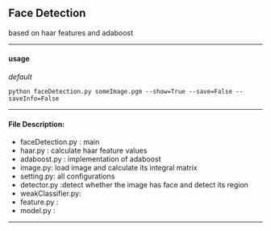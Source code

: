 Face Detection
---
based on haar features and adaboost

---

#### usage  

*default*
```
python faceDetection.py someImage.pgm --show=True --save=False -- saveInfo=False
```

---
#### File Description:

* faceDetection.py : main
* haar.py : calculate haar feature values
* adaboost.py : implementation of adaboost
* image.py: load image and calculate its integral matrix
* setting.py: all configurations
* detector.py :detect whether the image has face and detect its region
* weakClassifier.py:
* feature.py :
* model.py :

---
